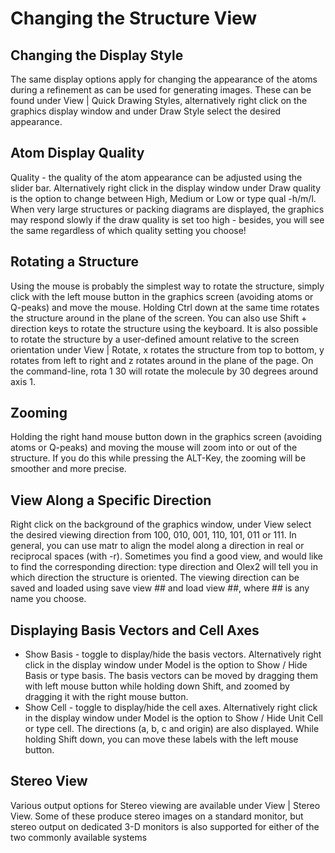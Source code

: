 # Changing the Structure View

## Changing the Display Style
The same display options apply for changing the appearance of the atoms during a refinement as can be used for generating images. These can be found under View | Quick Drawing Styles, alternatively right click on the graphics display window and under Draw Style select the desired appearance.

## Atom Display Quality
Quality - the quality of the atom appearance can be adjusted using the slider bar. Alternatively right click in the display window under Draw quality is the option to change between High, Medium or Low or type qual -h/m/l. When very large structures or packing diagrams are displayed, the graphics may respond slowly if the draw quality is set too high - besides, you will see the same regardless of which quality setting you choose!

## Rotating a Structure
Using the mouse is probably the simplest way to rotate the structure, simply click with the left mouse button in the graphics screen (avoiding atoms or Q-peaks) and move the mouse. Holding Ctrl down at the same time rotates the structure around in the plane of the screen. You can also use Shift + direction keys to rotate the structure using the keyboard.
It is also possible to rotate the structure by a user-defined amount relative to the screen orientation under View | Rotate, x rotates the structure from top to bottom, y rotates from left to right and z rotates around in the plane of the page. On the command-line, rota 1 30 will rotate the molecule by 30 degrees around axis 1.

## Zooming 
Holding the right hand mouse button down in the graphics screen (avoiding atoms or Q-peaks) and moving the mouse will zoom into or out of the structure. If you do this while pressing the ALT-Key, the zooming will be smoother and more precise.

## View Along a Specific Direction
Right click on the background of the graphics window, under View select the desired viewing direction from 100, 010, 001, 110, 101, 011 or 111.
In general, you can use matr to align the model along a direction in real or reciprocal spaces (with -r). Sometimes you find a good view, and would like to find the corresponding direction: type direction and Olex2 will tell you in which direction the structure is oriented.
The viewing direction can be saved and loaded using save view ## and load view ##, where ## is any name you choose.

## Displaying Basis Vectors and Cell Axes
- Show Basis - toggle to display/hide the basis vectors. Alternatively right click in the display window under Model is the option to Show / Hide Basis or type basis. The basis vectors can be moved by dragging them with left mouse button while holding down Shift, and zoomed by dragging it with the right mouse button.
- Show Cell - toggle to display/hide the cell axes. Alternatively right click in the display window under Model is the option to Show / Hide Unit Cell or type cell. The directions (a, b, c and origin) are also displayed. While holding Shift down, you can move these labels with the left mouse button.

## Stereo View
Various output options for Stereo viewing are available under View | Stereo View. Some of these produce stereo images on a standard monitor, but stereo output on dedicated 3-D monitors is also supported for either of the two commonly available systems
